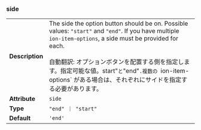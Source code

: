 ### side

|                 |                                                                                                                                                                                                                                                                                                                                              |
| --------------- | -------------------------------------------------------------------------------------------------------------------------------------------------------------------------------------------------------------------------------------------------------------------------------------------------------------------------------------------- |
| **Description** | The side the option button should be on. Possible values: `"start"` and `"end"`. If you have multiple `ion-item-options`, a side must be provided for each.<br /><br />自動翻訳: オプションボタンを配置する側を指定します。指定可能な値。start"`と`"end"`.複数の `ion-item-options` がある場合は、それぞれにサイドを指定する必要があります。 |
| **Attribute**   | `side`                                                                                                                                                                                                                                                                                                                                       |
| **Type**        | `"end" ｜ "start"`                                                                                                                                                                                                                                                                                                                           |
| **Default**     | `'end'`                                                                                                                                                                                                                                                                                                                                      |

